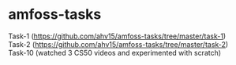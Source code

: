 # amfoss-tasks


Task-1 (https://github.com/ahv15/amfoss-tasks/tree/master/task-1)                                                                           
Task-2 (https://github.com/ahv15/amfoss-tasks/tree/master/task-2)                                          
Task-10 (watched 3 CS50 videos and experimented with scratch)                                                                                         
